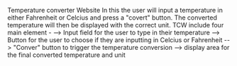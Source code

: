 Temperature converter Website
In this the user will input a temperature in either Fahrenheit or Celcius and press a "covert" button. The converted temperature will then be displayed with the correct unit.
TCW include four main element -
--> Input field for the user to type in their temperature 
--> Button for the user to choose if they are inputting in Celcius or Fahrenheit
--> "Conver" button to trigger the temperature conversion 
--> display area for the final converted temperature and unit

